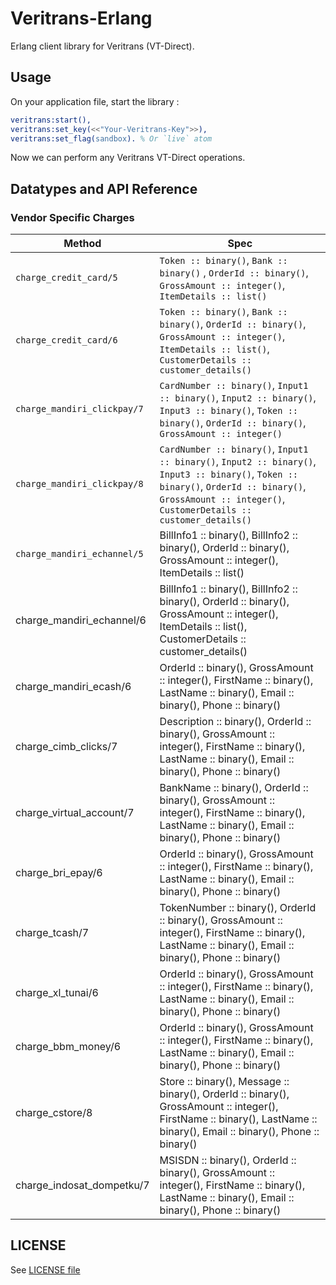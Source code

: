 # Veritrans-Erlang
Erlang client library for Veritrans (VT-Direct).

## Usage

On your application file, start the library :

```erlang
veritrans:start(),
veritrans:set_key(<<"Your-Veritrans-Key">>),
veritrans:set_flag(sandbox). % Or `live` atom
```

Now we can perform any Veritrans VT-Direct operations.

## Datatypes and API Reference

### Vendor Specific Charges
 Method  | Spec 
---------|------
`charge_credit_card/5` | `Token :: binary()`, `Bank :: binary()` , `OrderId :: binary()`, `GrossAmount :: integer()`, `ItemDetails :: list()`
`charge_credit_card/6` | `Token :: binary()`, `Bank :: binary()`, `OrderId :: binary()`, `GrossAmount :: integer()`, `ItemDetails :: list()`, `CustomerDetails :: customer_details()`
`charge_mandiri_clickpay/7` | `CardNumber :: binary()`, `Input1 :: binary()`, `Input2 :: binary()`, `Input3 :: binary()`, `Token :: binary()`, `OrderId :: binary()`, `GrossAmount :: integer()`
`charge_mandiri_clickpay/8` | `CardNumber :: binary()`, `Input1 :: binary()`, `Input2 :: binary()`, `Input3 :: binary()`, `Token :: binary()`, `OrderId :: binary()`, `GrossAmount :: integer()`, `CustomerDetails :: customer_details()`
`charge_mandiri_echannel/5` | BillInfo1 :: binary(), BillInfo2 :: binary(), OrderId :: binary(), GrossAmount :: integer(), ItemDetails :: list()
charge_mandiri_echannel/6 | BillInfo1 :: binary(), BillInfo2 :: binary(), OrderId :: binary(), GrossAmount :: integer(), ItemDetails :: list(), CustomerDetails :: customer_details()
charge_mandiri_ecash/6 | OrderId :: binary(), GrossAmount :: integer(), FirstName :: binary(), LastName :: binary(), Email :: binary(), Phone :: binary()
charge_cimb_clicks/7 | Description :: binary(), OrderId :: binary(), GrossAmount :: integer(), FirstName :: binary(), LastName :: binary(), Email :: binary(), Phone :: binary()
charge_virtual_account/7 | BankName :: binary(), OrderId :: binary(), GrossAmount :: integer(), FirstName :: binary(), LastName :: binary(), Email :: binary(), Phone :: binary()
charge_bri_epay/6 | OrderId :: binary(), GrossAmount :: integer(), FirstName :: binary(), LastName :: binary(), Email :: binary(), Phone :: binary()
charge_tcash/7 | TokenNumber :: binary(), OrderId :: binary(), GrossAmount :: integer(), FirstName :: binary(), LastName :: binary(), Email :: binary(), Phone :: binary()
charge_xl_tunai/6 | OrderId :: binary(), GrossAmount :: integer(), FirstName :: binary(), LastName :: binary(), Email :: binary(), Phone :: binary()
charge_bbm_money/6 | OrderId :: binary(), GrossAmount :: integer(), FirstName :: binary(), LastName :: binary(), Email :: binary(), Phone :: binary()
charge_cstore/8 | Store :: binary(), Message :: binary(), OrderId :: binary(), GrossAmount :: integer(), FirstName :: binary(), LastName :: binary(), Email :: binary(), Phone :: binary()
charge_indosat_dompetku/7 | MSISDN :: binary(), OrderId :: binary(), GrossAmount :: integer(), FirstName :: binary(), LastName :: binary(), Email :: binary(), Phone :: binary()

## LICENSE

See [LICENSE file](https://github.com/toopay/veritrans-erlang/blob/master/LICENSE)